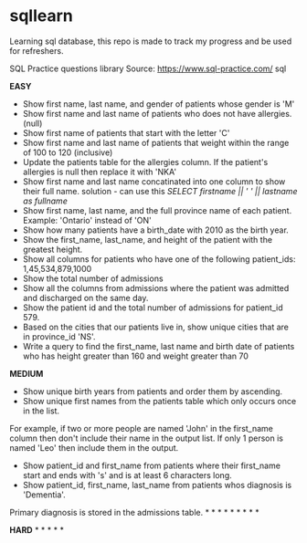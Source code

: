 # sqllearn
Learning sql database, this repo is made to track my progress and be used for refreshers.

SQL Practice questions library
Source: https://www.sql-practice.com/ 
sql 

**EASY**
* Show first name, last name, and gender of patients whose gender is 'M'
* Show first name and last name of patients who does not have allergies. (null)
* Show first name of patients that start with the letter 'C'
* Show first name and last name of patients that weight within the range of 100 to 120 (inclusive)
* Update the patients table for the allergies column. If the patient's allergies is null then replace it with 'NKA'
* Show first name and last name concatinated into one column to show their full name. solution - can use this *SELECT firstname || ' ' || lastname as fullname*
* Show first name, last name, and the full province name of each patient. Example: 'Ontario' instead of 'ON'
* Show how many patients have a birth_date with 2010 as the birth year.
* Show the first_name, last_name, and height of the patient with the greatest height.
* Show all columns for patients who have one of the following patient_ids: 1,45,534,879,1000
* Show the total number of admissions
* Show all the columns from admissions where the patient was admitted and discharged on the same day.
* Show the patient id and the total number of admissions for patient_id 579.
* Based on the cities that our patients live in, show unique cities that are in province_id 'NS'.
* Write a query to find the first_name, last name and birth date of patients who has height greater than 160 and weight greater than 70

**MEDIUM**
* Show unique birth years from patients and order them by ascending.
* Show unique first names from the patients table which only occurs once in the list.

For example, if two or more people are named 'John' in the first_name column then don't include their name in the output list. If only 1 person is named 'Leo' then include them in the output.
* Show patient_id and first_name from patients where their first_name start and ends with 's' and is at least 6 characters long.
* Show patient_id, first_name, last_name from patients whos diagnosis is 'Dementia'.

Primary diagnosis is stored in the admissions table.
* 
* 
* 
* 
* 
* 
* 
* 
* 

**HARD**
* 
* 
* 
* 
* 